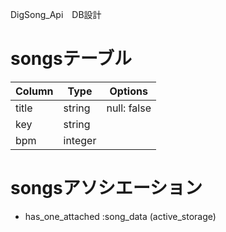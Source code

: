 DigSong_Api　DB設計

# songsテーブル

|Column|Type|Options|
|------|----|-------|
|title|string|null: false|
|key|string||
|bpm|integer||

# songsアソシエーション
- has_one_attached :song_data (active_storage)